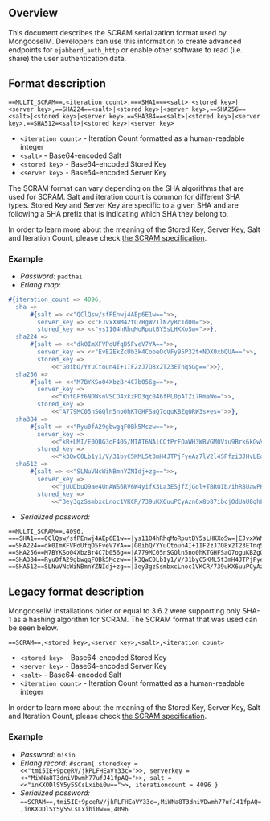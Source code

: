 ## Overview

This document describes the SCRAM serialization format used by MongooseIM.
Developers can use this information to create advanced endpoints for `ejabberd_auth_http` or enable other software to read (i.e. share) the user authentication data.

## Format description

`==MULTI_SCRAM==,<iteration count>,===SHA1===<salt>|<stored key>|<server key>,==SHA224==<salt>|<stored key>|<server key>,==SHA256==<salt>|<stored key>|<server key>,==SHA384==<salt>|<stored key>|<server key>,==SHA512=<salt>|<stored key>|<server key>`

* `<iteration count>` - Iteration Count formatted as a human-readable integer
* `<salt>` - Base64-encoded Salt
* `<stored key>` - Base64-encoded Stored Key
* `<server key>` - Base64-encoded Server Key

The SCRAM format can vary depending on the SHA algorithms that are used for SCRAM.
Salt and iteration count is common for different SHA types.
Stored Key and Server Key are specific to a given SHA and are following a SHA prefix that is indicating which SHA they belong to.

In order to learn more about the meaning of the Stored Key, Server Key, Salt and Iteration Count, please check [the SCRAM specification][the SCRAM specification].

### Example

* *Password:* `padthai`
* *Erlang map:*
```erlang
#{iteration_count => 4096,
  sha =>
      #{salt => <<"QClQsw/sfPEnwj4AEp6E1w==">>,
        server_key => <<"EJvxXWM42tO7BgW21lNZyBc1dD0=">>,
        stored_key => <<"ys1104hRhqMoRputBY5sLHKXoSw=">>},
  sha224 =>
      #{salt => <<"dk0ImXFVPoUfqD5FveV7YA==">>,
        server_key => <<"EvE2EkZcUb3k4CooeOcVFy95P32t+NDX0xbQUA==">>,
        stored_key =>
            <<"G0ibQ/YYuCtoun4I+1IF2zJ7Q8x2T23ETnq5Gg==">>},
  sha256 =>
      #{salt => <<"M7BYKSo04XbzBr4C7b056g==">>,
        server_key =>
            <<"XhtGFf6NDWsnVSCO4xkzPD3qc046fPL0pATZi7RmaWo=">>,
        stored_key =>
            <<"A779MC05nSGQln5no0hKTGHFSaQ7oguKBZgORW3s+es=">>},
  sha384 =>
      #{salt => <<"Ryu0fA29gbwgqFOBk5Mczw==">>,
        server_key =>
            <<"kR+LMI/E0QBG3oF405/MTAT6NAlCOfPrFOaWH3WBVGM0Viu9Brk6kGwVwXjSP8v0">>,
        stored_key =>
            <<"k3QwC0Lb1y1/V/31byC5KML5t3mH4JTPjFyeAz7lV2l4SPfzi3JHvLEdoNB5K/VY">>},
  sha512 =>
      #{salt => <<"SLNuVNcWiNBmnYZNIdj+zg==">>,
        server_key =>
            <<"jUUDbuQ9ae4UnAWS6RV6W4yifX3La3ESjfZjGol+TBROIb/ihR8UawPHrSHkp4yyDJXtRhR9RlHCHy4bcCm1Yg==">>,
        stored_key =>
            <<"3ey3gzSsmbxcLnoc1VKCR/739uKX6uuPCyAzn6x8o87ibcjOdUaU8qhL5X4MUI9UPTt667GagNpVTmAWTFNsjA==">>}}

```
* *Serialized password:*
```
==MULTI_SCRAM==,4096,
===SHA1===QClQsw/sfPEnwj4AEp6E1w==|ys1104hRhqMoRputBY5sLHKXoSw=|EJvxXWM42tO7BgW21lNZyBc1dD0=,
==SHA224==dk0ImXFVPoUfqD5FveV7YA==|G0ibQ/YYuCtoun4I+1IF2zJ7Q8x2T23ETnq5Gg==|EvE2EkZcUb3k4CooeOcVFy95P32t+NDX0xbQUA==,
==SHA256==M7BYKSo04XbzBr4C7b056g==|A779MC05nSGQln5no0hKTGHFSaQ7oguKBZgORW3s+es=|XhtGFf6NDWsnVSCO4xkzPD3qc046fPL0pATZi7RmaWo=,
==SHA384==Ryu0fA29gbwgqFOBk5Mczw==|k3QwC0Lb1y1/V/31byC5KML5t3mH4JTPjFyeAz7lV2l4SPfzi3JHvLEdoNB5K/VY|kR+LMI/E0QBG3oF405/MTAT6NAlCOfPrFOaWH3WBVGM0Viu9Brk6kGwVwXjSP8v0,
==SHA512==SLNuVNcWiNBmnYZNIdj+zg==|3ey3gzSsmbxcLnoc1VKCR/739uKX6uuPCyAzn6x8o87ibcjOdUaU8qhL5X4MUI9UPTt667GagNpVTmAWTFNsjA==|jUUDbuQ9ae4UnAWS6RV6W4yifX3La3ESjfZjGol+TBROIb/ihR8UawPHrSHkp4yyDJXtRhR9RlHCHy4bcCm1Yg==
```

## Legacy format description

MongooseIM installations older or equal to 3.6.2 were supporting only SHA-1 as a hashing algorithm for SCRAM.
The SCRAM format that was used can be seen below.

`==SCRAM==,<stored key>,<server key>,<salt>,<iteration count>`

* `<stored key>` - Base64-encoded Stored Key
* `<server key>` - Base64-encoded Server Key
* `<salt>` - Base64-encoded Salt
* `<iteration count>` - Iteration Count formatted as a human-readable integer

In order to learn more about the meaning of the Stored Key, Server Key, Salt and Iteration Count, please check [the SCRAM specification][the SCRAM specification].

### Example

* *Password:* `misio`
* *Erlang record:* `#scram{ storedkey = <<"tmi5IE+9pceRV/jkPLFHEaVY33c=">>, serverkey = <<"MiWNa8T3dniVDwmh77ufJ41fpAQ=">>, salt = <<"inKXODlSY5y5SCsLxibi0w==">>, iterationcount = 4096 }`
* *Serialized password:* `==SCRAM==,tmi5IE+9pceRV/jkPLFHEaVY33c=,MiWNa8T3dniVDwmh77ufJ41fpAQ=,inKXODlSY5y5SCsLxibi0w==,4096`

[the SCRAM specification]: https://tools.ietf.org/html/rfc5802
